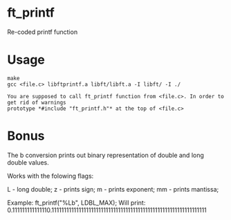 # ft_printf

Re-coded printf function

# Usage
	make
	gcc <file.c> libftprintf.a libft/libft.a -I libft/ -I ./

	You are supposed to call ft_printf function from <file.c>. In order to get rid of warnings
	prototype *#include "ft_printf.h"* at the top of <file.c>
# Bonus

The b conversion prints out binary representation of double and long double values.

Works with the folowing flags:

L - long double;
z - prints sign;
m - prints exponent;
mm - prints mantissa;

Example:
	ft_printf("%Lb", LDBL_MAX); Will print:
	0.111111111111110.111111111111111111111111111111111111111111111111111111111111111
